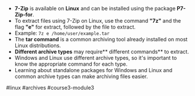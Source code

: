 -   **7-Zip** is available on **Linux** and can be installed using the package **P7-Zip-for**.
-   To extract files using 7-Zip on Linux, use the command **"7z"** and the flag **"e"** for extract, followed by the file to extract.
-   Example: `7z e /home/user/example.tar`
-   The **tar command** is a common archiving tool already installed on most Linux distributions.
-   **Different archive types** may require** different commands** to extract.
-   Windows and Linux use different archive types, so it's important to know the appropriate command for each type.
-   Learning about standalone packages for Windows and Linux and common archive types can make archiving files easier.

#linux #archives #course3-module3 